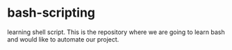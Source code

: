 # bash-scripting
learning shell script.
This is the repository where we are going to learn bash and would like to automate our project.